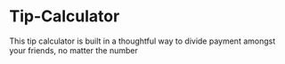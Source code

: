 # Tip-Calculator
This tip calculator is built in a thoughtful way to divide payment amongst your friends, no matter the number

